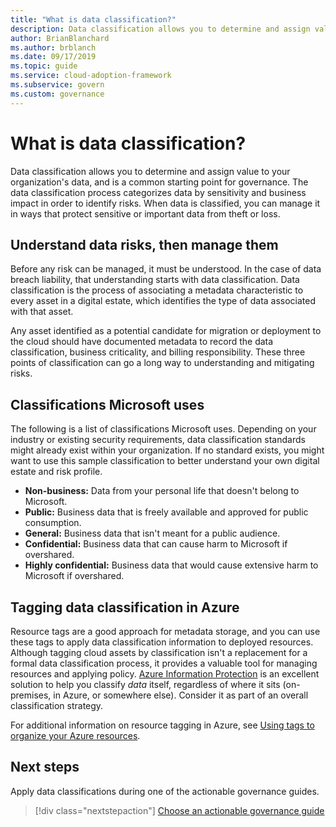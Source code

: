 ```yaml
---
title: "What is data classification?"
description: Data classification allows you to determine and assign value to your organization's data, and is a common starting point for governance.
author: BrianBlanchard
ms.author: brblanch
ms.date: 09/17/2019
ms.topic: guide
ms.service: cloud-adoption-framework
ms.subservice: govern
ms.custom: governance
---
```


<!-- markdownlint-disable MD026 -->

# What is data classification?

Data classification allows you to determine and assign value to your organization's data, and is a common starting point for governance. The data classification process categorizes data by sensitivity and business impact in order to identify risks. When data is classified, you can manage it in ways that protect sensitive or important data from theft or loss.

## Understand data risks, then manage them

Before any risk can be managed, it must be understood. In the case of data breach liability, that understanding starts with data classification. Data classification is the process of associating a metadata characteristic to every asset in a digital estate, which identifies the type of data associated with that asset.

Any asset identified as a potential candidate for migration or deployment to the cloud should have documented metadata to record the data classification, business criticality, and billing responsibility. These three points of classification can go a long way to understanding and mitigating risks.

## Classifications Microsoft uses

The following is a list of classifications Microsoft uses. Depending on your industry or existing security requirements, data classification standards might already exist within your organization. If no standard exists, you might want to use this sample classification to better understand your own digital estate and risk profile.

- **Non-business:** Data from your personal life that doesn't belong to Microsoft.
- **Public:** Business data that is freely available and approved for public consumption.
- **General:** Business data that isn't meant for a public audience.
- **Confidential:** Business data that can cause harm to Microsoft if overshared.
- **Highly confidential:** Business data that would cause extensive harm to Microsoft if overshared.

## Tagging data classification in Azure

Resource tags are a good approach for metadata storage, and you can use these tags to apply data classification information to deployed resources. Although tagging cloud assets by classification isn't a replacement for a formal data classification process, it provides a valuable tool for managing resources and applying policy. [Azure Information Protection](https://docs.microsoft.com/azure/information-protection/what-is-information-protection) is an excellent solution to help you classify _data_ itself, regardless of where it sits (on-premises, in Azure, or somewhere else). Consider it as part of an overall classification strategy.

For additional information on resource tagging in Azure, see [Using tags to organize your Azure resources](https://docs.microsoft.com/azure/azure-resource-manager/resource-group-using-tags).

## Next steps

Apply data classifications during one of the actionable governance guides.

> [!div class="nextstepaction"]
> [Choose an actionable governance guide](../guides/index.md)
